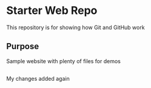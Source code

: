 # Starter Web Repo

This repository is for showing how Git and GitHub work

## Purpose

Sample website with plenty of files for demos

##
My changes added again